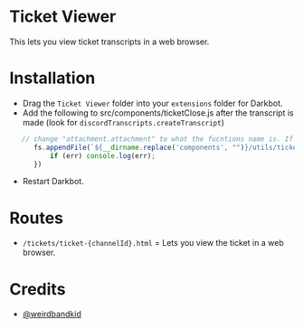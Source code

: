 # Ticket Viewer
This lets you view ticket transcripts in a web browser.

# Installation
- Drag the `Ticket Viewer` folder into your `extensions` folder for Darkbot.
- Add the following to src/components/ticketClose.js after the transcript is made (look for `discordTranscripts.createTranscript`)

```js
   // change "attachment.attachment" to what the fucntions name is. If its named bruh, it should be bruh.attachment
      fs.appendFile(`${__dirname.replace('components', "")}/utils/tickets/transcript-${channel.id}.html`, attachment.attachment, (err) => { 
          if (err) console.log(err);
      })
```
- Restart Darkbot.

# Routes
- `/tickets/ticket-{channelId}.html` = Lets you view the ticket in a web browser.

# Credits
- [@weirdbandkid](https://github.com/weirdbandkid)